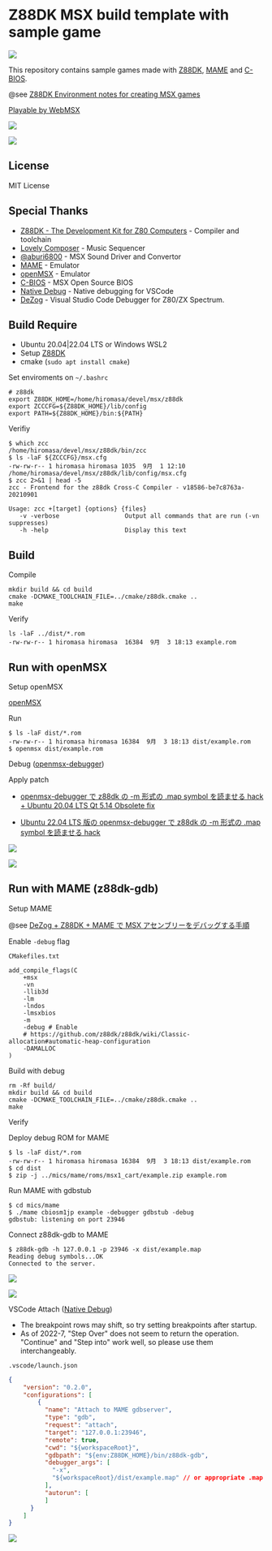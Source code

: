 # Z88DK MSX build template with sample game

![](https://github.com/h1romas4/z88dk-msx-template/workflows/Build/badge.svg)

This repository contains sample games made with [Z88DK](https://github.com/z88dk/z88dk), [MAME](https://www.mamedev.org/) and [C-BIOS](http://cbios.sourceforge.net/).

@see [Z88DK Environment notes for creating MSX games](https://maple4estry.netlify.app/z88dk-msx/)

[Playable by WebMSX](https://webmsx.org/?MACHINE=MSX2J&ROM=https://github.com/h1romas4/z88dk-msx-template/releases/download/v1.5.1/example.rom)

![](https://raw.githubusercontent.com/h1romas4/z88dk-msx-template/main/docs/images/ponpon-01.png)

![](https://raw.githubusercontent.com/h1romas4/z88dk-msx-template/main/docs/images/ponpon-02.png)

## License

MIT License

## Special Thanks

- [Z88DK - The Development Kit for Z80 Computers](https://github.com/z88dk/z88dk) - Compiler and toolchain
- [Lovely Composer](https://1oogames.itch.io/lovely-composer) - Music Sequencer
- [@aburi6800](https://github.com/aburi6800/msx-PSGSoundDriver) - MSX Sound Driver and Convertor
- [MAME](https://www.mamedev.org/) - Emulator
- [openMSX](https://openmsx.org/) - Emulator
- [C-BIOS](http://cbios.sourceforge.net/) - MSX Open Source BIOS
- [Native Debug](https://github.com/WebFreak001/code-debug) -  Native debugging for VSCode
- [DeZog](https://github.com/maziac/DeZog) - Visual Studio Code Debugger for Z80/ZX Spectrum.

## Build Require

- Ubuntu 20.04|22.04 LTS or Windows WSL2
- Setup [Z88DK](https://github.com/z88dk/z88dk/wiki/installation#linux--unix)
- cmake (`sudo apt install cmake`)

Set enviroments on `~/.bashrc`

```
# z88dk
export Z88DK_HOME=/home/hiromasa/devel/msx/z88dk
export ZCCCFG=${Z88DK_HOME}/lib/config
export PATH=${Z88DK_HOME}/bin:${PATH}
```

Verifiy

```
$ which zcc
/home/hiromasa/devel/msx/z88dk/bin/zcc
$ ls -laF ${ZCCCFG}/msx.cfg
-rw-rw-r-- 1 hiromasa hiromasa 1035  9月  1 12:10 /home/hiromasa/devel/msx/z88dk/lib/config/msx.cfg
$ zcc 2>&1 | head -5
zcc - Frontend for the z88dk Cross-C Compiler - v18586-be7c8763a-20210901

Usage: zcc +[target] {options} {files}
   -v -verbose                  Output all commands that are run (-vn suppresses)
   -h -help                     Display this text
```

## Build

Compile

```
mkdir build && cd build
cmake -DCMAKE_TOOLCHAIN_FILE=../cmake/z88dk.cmake ..
make
```

Verify

```
ls -laF ../dist/*.rom
-rw-rw-r-- 1 hiromasa hiromasa  16384  9月  3 18:13 example.rom
```

## Run with openMSX

Setup openMSX

[openMSX](https://openmsx.org/)

Run

```
$ ls -laF dist/*.rom
-rw-rw-r-- 1 hiromasa hiromasa 16384  9月  3 18:13 dist/example.rom
$ openmsx dist/example.rom
```

Debug ([openmsx-debugger](https://github.com/openMSX/debugger))

Apply patch

-  [openmsx-debugger で z88dk の -m 形式の .map symbol を読ませる hack + Ubuntu 20.04 LTS Qt 5.14 Obsolete fix](https://gist.github.com/h1romas4/5f6579fcaad77cab3413ff437188a2f2)

-  [Ubuntu 22.04 LTS 版の openmsx-debugger で z88dk の -m 形式の .map symbol を読ませる hack](https://gist.github.com/h1romas4/9fdbcd45c4d6bdd87312dc3ca83059be)

![](https://raw.githubusercontent.com/h1romas4/z88dk-msx-template/main/docs/images/openmsx-debugger-02.png)

![](https://raw.githubusercontent.com/h1romas4/z88dk-msx-template/main/docs/images/openmsx-debugger-01.png)

## Run with MAME (z88dk-gdb)

Setup MAME

@see [DeZog + Z88DK + MAME で MSX アセンブリーをデバッグする手順](https://maple4estry.netlify.app/dezog-mame-msx/)

Enable `-debug` flag

`CMakefiles.txt`

```
add_compile_flags(C
    +msx
    -vn
    -llib3d
    -lm
    -lndos
    -lmsxbios
    -m
    -debug # Enable
    # https://github.com/z88dk/z88dk/wiki/Classic-allocation#automatic-heap-configuration
    -DAMALLOC
)
```

Build with debug

```
rm -Rf build/
mkdir build && cd build
cmake -DCMAKE_TOOLCHAIN_FILE=../cmake/z88dk.cmake ..
make
```

Verify

Deploy debug ROM for MAME

```
$ ls -laF dist/*.rom
-rw-rw-r-- 1 hiromasa hiromasa 16384  9月  3 18:13 dist/example.rom
$ cd dist
$ zip -j ../mics/mame/roms/msx1_cart/example.zip example.rom
```

Run MAME with gdbstub

```
$ cd mics/mame
$ ./mame cbiosm1jp example -debugger gdbstub -debug
gdbstub: listening on port 23946
```

Connect z88dk-gdb to MAME

```
$ z88dk-gdb -h 127.0.0.1 -p 23946 -x dist/example.map
Reading debug symbols...OK
Connected to the server.
```

![](https://raw.githubusercontent.com/h1romas4/z88dk-msx-template/main/docs/images/z88dk-gdb-01.png)

![](https://raw.githubusercontent.com/h1romas4/z88dk-msx-template/main/docs/images/z88dk-gdb-02.png)

VSCode Attach ([Native Debug](https://github.com/WebFreak001/code-debug))

- The breakpoint rows may shift, so try setting breakpoints after startup.
- As of 2022-7, "Step Over" does not seem to return the operation. "Continue" and "Step into" work well, so please use them interchangeably.

`.vscode/launch.json`

```json
{
    "version": "0.2.0",
    "configurations": [
        {
          "name": "Attach to MAME gdbserver",
          "type": "gdb",
          "request": "attach",
          "target": "127.0.0.1:23946",
          "remote": true,
          "cwd": "${workspaceRoot}",
          "gdbpath": "${env:Z88DK_HOME}/bin/z88dk-gdb",
          "debugger_args": [
            "-x",
            "${workspaceRoot}/dist/example.map" // or appropriate .map of your project (-m -debug needed!)
          ],
          "autorun": [
          ]
      }
    ]
}
```

![](https://raw.githubusercontent.com/h1romas4/z88dk-msx-template/main/docs/images/z88dk-gdb-03.png)
